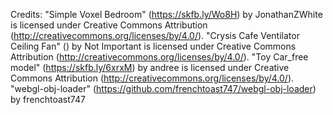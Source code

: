 Credits:
"Simple Voxel Bedroom" (https://skfb.ly/Wo8H) by JonathanZWhite is licensed under Creative Commons Attribution (http://creativecommons.org/licenses/by/4.0/).
"Crysis Cafe Ventilator Ceiling Fan" () by Not Important is licensed under Creative Commons Attribution (http://creativecommons.org/licenses/by/4.0/).
"Toy Car_free model" (https://skfb.ly/6xrxM) by andree is licensed under Creative Commons Attribution (http://creativecommons.org/licenses/by/4.0/).
"webgl-obj-loader" (https://github.com/frenchtoast747/webgl-obj-loader) by frenchtoast747
